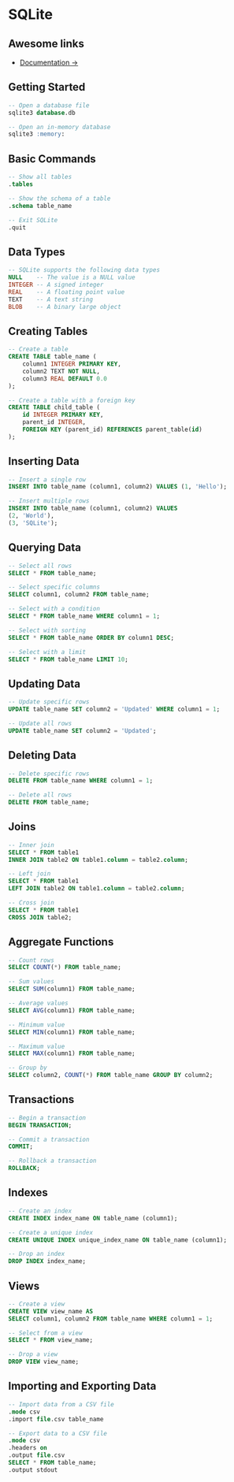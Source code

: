 
# SQLite

## Awesome links

- [Documentation ->](https://www.sqlite.org/docs.html)

## Getting Started

```sql
-- Open a database file
sqlite3 database.db

-- Open an in-memory database
sqlite3 :memory:
```

## Basic Commands

```sql
-- Show all tables
.tables

-- Show the schema of a table
.schema table_name

-- Exit SQLite
.quit
```

## Data Types

```sql
-- SQLite supports the following data types
NULL    -- The value is a NULL value
INTEGER -- A signed integer
REAL    -- A floating point value
TEXT    -- A text string
BLOB    -- A binary large object
```

## Creating Tables

```sql
-- Create a table
CREATE TABLE table_name (
    column1 INTEGER PRIMARY KEY,
    column2 TEXT NOT NULL,
    column3 REAL DEFAULT 0.0
);

-- Create a table with a foreign key
CREATE TABLE child_table (
    id INTEGER PRIMARY KEY,
    parent_id INTEGER,
    FOREIGN KEY (parent_id) REFERENCES parent_table(id)
);
```

## Inserting Data

```sql
-- Insert a single row
INSERT INTO table_name (column1, column2) VALUES (1, 'Hello');

-- Insert multiple rows
INSERT INTO table_name (column1, column2) VALUES
(2, 'World'),
(3, 'SQLite');
```

## Querying Data

```sql
-- Select all rows
SELECT * FROM table_name;

-- Select specific columns
SELECT column1, column2 FROM table_name;

-- Select with a condition
SELECT * FROM table_name WHERE column1 = 1;

-- Select with sorting
SELECT * FROM table_name ORDER BY column1 DESC;

-- Select with a limit
SELECT * FROM table_name LIMIT 10;
```

## Updating Data

```sql
-- Update specific rows
UPDATE table_name SET column2 = 'Updated' WHERE column1 = 1;

-- Update all rows
UPDATE table_name SET column2 = 'Updated';
```

## Deleting Data

```sql
-- Delete specific rows
DELETE FROM table_name WHERE column1 = 1;

-- Delete all rows
DELETE FROM table_name;
```

## Joins

```sql
-- Inner join
SELECT * FROM table1
INNER JOIN table2 ON table1.column = table2.column;

-- Left join
SELECT * FROM table1
LEFT JOIN table2 ON table1.column = table2.column;

-- Cross join
SELECT * FROM table1
CROSS JOIN table2;
```

## Aggregate Functions

```sql
-- Count rows
SELECT COUNT(*) FROM table_name;

-- Sum values
SELECT SUM(column1) FROM table_name;

-- Average values
SELECT AVG(column1) FROM table_name;

-- Minimum value
SELECT MIN(column1) FROM table_name;

-- Maximum value
SELECT MAX(column1) FROM table_name;

-- Group by
SELECT column2, COUNT(*) FROM table_name GROUP BY column2;
```

## Transactions

```sql
-- Begin a transaction
BEGIN TRANSACTION;

-- Commit a transaction
COMMIT;

-- Rollback a transaction
ROLLBACK;
```

## Indexes

```sql
-- Create an index
CREATE INDEX index_name ON table_name (column1);

-- Create a unique index
CREATE UNIQUE INDEX unique_index_name ON table_name (column1);

-- Drop an index
DROP INDEX index_name;
```

## Views

```sql
-- Create a view
CREATE VIEW view_name AS
SELECT column1, column2 FROM table_name WHERE column1 = 1;

-- Select from a view
SELECT * FROM view_name;

-- Drop a view
DROP VIEW view_name;
```

## Importing and Exporting Data

```sql
-- Import data from a CSV file
.mode csv
.import file.csv table_name

-- Export data to a CSV file
.mode csv
.headers on
.output file.csv
SELECT * FROM table_name;
.output stdout
```


